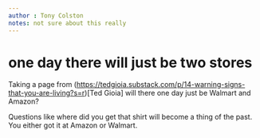 ```yaml
---
author : Tony Colston
notes: not sure about this really
---
```


# one day there will just be two stores

Taking a page from 
(https://tedgioia.substack.com/p/14-warning-signs-that-you-are-living?s=r)[Ted Gioia] will there one day just be Walmart and Amazon?

Questions like where did you get that shirt will become a thing of the past. You either got it at Amazon or Walmart.

